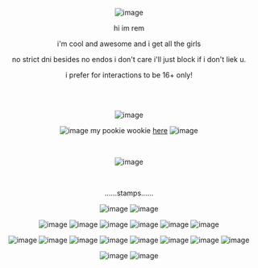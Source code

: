 <div align="center">
	
  ![image](https://64.media.tumblr.com/245fc7eb3367c37db6255973b0420039/ed80303f1c29123b-fb/s500x750/d24ab74fef797c5fa42872f2fd74e39d6b71ab35.gif)

  hi im rem

  i'm cool and awesome and i get all the girls


  no strict dni besides no endos i don't care i'll just block if i don't liek u.


  i prefer for interactions to be 16+ only!

<br><br>

![image](https://64.media.tumblr.com/8a3866b377e3574f7d215448f0e6e05d/ffb5953d6bd50863-f8/s2048x3072/bd48bb9067741bcd305d8f99487a441798645dd0.png) 

  ![image](https://64.media.tumblr.com/fad8bd0544a50085a1156580a68585e5/3b058a9e8494a6de-ef/s75x75_c1/6f3719051cfe8d1c0280e48a63928d4a9dc94819.gif) my pookie wookie [here](https://github.com/insecticidal) ![image](https://64.media.tumblr.com/fad8bd0544a50085a1156580a68585e5/3b058a9e8494a6de-ef/s75x75_c1/6f3719051cfe8d1c0280e48a63928d4a9dc94819.gif)

<br>

![image](https://64.media.tumblr.com/8a3866b377e3574f7d215448f0e6e05d/ffb5953d6bd50863-f8/s2048x3072/bd48bb9067741bcd305d8f99487a441798645dd0.png) 

<br> 

......stamps......

![image](https://64.media.tumblr.com/a2a7bebcb00171873483457743b40037/79d8b316934d24c3-e7/s100x200/fad681e9e223de88b796831758a1c28e3596b789.png) ![image](https://64.media.tumblr.com/25f34ce53f4d6970f0cf9483e9581f48/79d8b316934d24c3-ea/s100x200/7d6d5a4e734fe1c774fc51528d56a5404696453d.png)

![image](https://64.media.tumblr.com/a906ffa99c2421454a16e7dc0352305b/c937cea2bae71fd6-d1/s100x200/70f929d5d922adef60f81d4b2618619bab524fed.png) ![image](https://64.media.tumblr.com/74f671430cfd559b8acc2e4eb7721883/7c3dd077ed76e2f9-5d/s100x200/6b76991bef6b3b25de32b34f0e2ed0df8dd1b1ab.png) ![image](https://64.media.tumblr.com/c8ab9466dec32c2889059753a8584d69/7c3dd077ed76e2f9-8e/s100x200/e8fa114b36a10c812d16e6c86fc616b55e27871b.gifv) ![image](https://64.media.tumblr.com/4c9047d2aca459c32e39092e267f9ed4/7c3dd077ed76e2f9-2c/s100x200/148f0ab49fa0746ad84fec7056f6236c45bc0d07.png) ![image](https://64.media.tumblr.com/7727558d37aa33a0f5cfe7511de21197/0ff738aae3bed445-ee/s100x200/85a5ff883c53274a4cf31a196ca1aac56afcc2eb.png) ![image](https://64.media.tumblr.com/725d75399dfa2028a63a3d557245c670/0ff738aae3bed445-d7/s100x200/3f4d7e97ad1dda2998420739f7f8ccdd91af0597.png) 

![image](https://64.media.tumblr.com/2e4a07746e25dde82caad0cfa2bfd586/2be3d7b7e3b8925d-0f/s100x200/2b32c3c1d7c753f85969d982ab5b038bc12b709a.gif) ![image](https://64.media.tumblr.com/81aa99e18bb73c638b8312c799ab953e/f1413ef45abf2485-61/s100x200/0bd9497a3a804d70b4e48d2b53ddb984d21a72f7.png) ![image](https://64.media.tumblr.com/191d0333ad0c1453c62df6389da2e800/f1413ef45abf2485-f6/s100x200/c7172184bae332c2e1628f38a8440e13edb3c2aa.png) ![image](https://64.media.tumblr.com/96e69a036b4c2e84a464fe9ad41ae495/6f072ea04e7b6c72-db/s100x200/2fc6d547fa9d516036636e8c3a2b57b88f892f0e.gif) ![image](https://64.media.tumblr.com/4b5f3f9f3d23963618a8694302217833/c149cef108959384-be/s100x200/01dfc866612f7ff727a1d511eb4bcd8b38ebec95.png) ![image](https://64.media.tumblr.com/d354161bde254776cd69726de8225370/c149cef108959384-b3/s250x400/ab3f5504bba00931720c5bd55da47364b9e4f97c.jpg) ![image](https://64.media.tumblr.com/cf27a1e8c7dfcb51f370e4b5003b8e8d/c149cef108959384-c3/s100x200/e797c39cbf25a43d20e381060ab891303c5270f1.jpg) ![image](https://64.media.tumblr.com/e2cdf0a1c36db36fdf8fd05abe5738d5/87a0bfccc5446986-8c/s250x400/f31dcc2b52dec3be2c1012ad4a952ff65864c460.png)

![image](https://64.media.tumblr.com/ef9a203a92930f473e44a4bcb7c9cfeb/e4a0bbfbab0a44fe-7f/s100x200/8914b8d54834a504327416ffea1212a42fd910e5.gif) ![image](https://64.media.tumblr.com/9c5e42aa94c5388eba5f5f68b6d67196/e4a0bbfbab0a44fe-23/s100x200/cee6d4d05cabbcf296354e9c91994160c23a3316.png)
